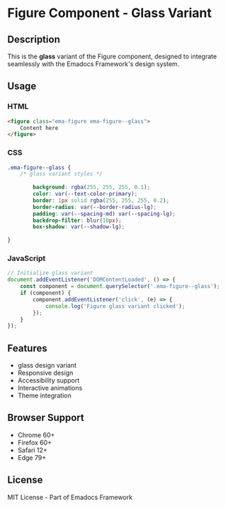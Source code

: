 # Figure Component - Glass Variant

## Description
This is the **glass** variant of the Figure component, designed to integrate seamlessly with the Emadocs Framework's design system.

## Usage

### HTML
```html
<figure class="ema-figure ema-figure--glass">
    Content here
</figure>
```

### CSS
```css
.ema-figure--glass {
    /* glass variant styles */
    
        background: rgba(255, 255, 255, 0.1);
        color: var(--text-color-primary);
        border: 1px solid rgba(255, 255, 255, 0.2);
        border-radius: var(--border-radius-lg);
        padding: var(--spacing-md) var(--spacing-lg);
        backdrop-filter: blur(10px);
        box-shadow: var(--shadow-lg);
    
}
```

### JavaScript
```javascript
// Initialize glass variant
document.addEventListener('DOMContentLoaded', () => {
    const component = document.querySelector('.ema-figure--glass');
    if (component) {
        component.addEventListener('click', (e) => {
            console.log('Figure glass variant clicked');
        });
    }
});
```

## Features
- glass design variant
- Responsive design
- Accessibility support
- Interactive animations
- Theme integration

## Browser Support
- Chrome 60+
- Firefox 60+
- Safari 12+
- Edge 79+

## License
MIT License - Part of Emadocs Framework
